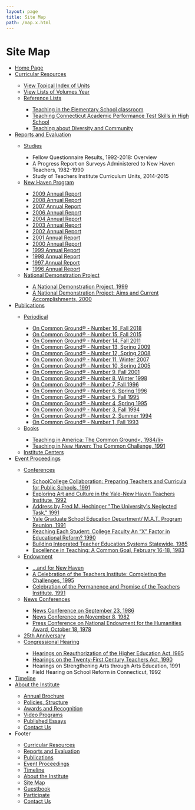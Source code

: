 ```yaml
---
layout: page
title: Site Map
path: /map.x.html
---
```


<h1 class="page-title">Site Map</h1>

<ul> 
    <li class="sitemap_list"><a class="sitemap_link" href="/">Home Page</a></li>
    <li class="sitemap_list"><a class="sitemap_link" href="/curriculum">Curricular Resources</a></li>
        <ul>
            <li class="sitemap_list"><a class="sitemap_link" href="/curriculum/indexes">View Topical Index of Units </a></li>
            <li class="sitemap_list"><a class="sitemap_link" href="/curriculum/units">View Lists of Volumes Year</a></li>
            <li class="sitemap_list"><a class="sitemap_link" href="/curriculum/referencelists">Reference Lists</a></li>
                <ul>
                    <li class="sitemap_list"><a class="sitemap_link" href="/curriculum/referencelists/elementary">Teaching in the Elementary School classroom</a></li>
                    <li class="sitemap_list"><a class="sitemap_link" href="/curriculum/referencelists/high">Teaching Connecticut Academic Performance Test Skills in High School</a></li>
                    <li class="sitemap_list"><a class="sitemap_link" href="/curriculum/referencelists/diversity">Teaching about Diversity and Community</a></li>
                </ul>
        </ul>
    <li class="sitemap_list"><a class="sitemap_link" href="/brochures">Reports and Evaluation</a></li>
        <ul>
            <li class="sitemap_list"><a class="sitemap_link" href="/brochures/studies">Studies</a></li>
                <ul>
                    <li class="sitemap_list">Fellow Questionnaire Results, 1992-2018: Overview</li>
                    <li class="sitemap_list">A Progress Report on Surveys Administered to New Haven Teachers, 1982-1990</li>
                    <li class="sitemap_list">Study of Teachers Institute Curriculum Units, 2014-2015</li>
                </ul>
            <li class="sitemap_list"><a class="sitemap_link" href="/brochures/NewHavenProgram">New Haven Program</a></li>
                <ul>
                    <li class="sitemap_list"><a class="sitemap_link" href="http://teachers.yale.edu/pdfs/ar/ar2009-full.pdf">2009 Annual Report</a></li>
                    <li class="sitemap_list"><a class="sitemap_link" href="http://teachers.yale.edu/pdfs/ar/ar2008-full.pdf">2008 Annual Report</a></li>
                    <li class="sitemap_list"><a class="sitemap_link" href="http://teachers.yale.edu/pdfs/ar/ar2007-full.pdf">2007 Annual Report</a></li>
                    <li class="sitemap_list"><a class="sitemap_link" href="/brochures/A3/2006/">2006 Annual Report</a></li>
                    <li class="sitemap_list"><a class="sitemap_link" href="http://teachers.yale.edu/pdfs/ar/ar2004-full.pdf">2004 Annual Report</a></li>
                    <li class="sitemap_list"><a class="sitemap_link" href="/brochures/A3/2003">2003 Annual Report</a></li>
                    <li class="sitemap_list"><a class="sitemap_link" href="/brochures/A3/2002">2002 Annual Report</a></li>
                    <li class="sitemap_list"><a class="sitemap_link" href="/brochures/A3/2001/">2001 Annual Report</a></li>
                    <li class="sitemap_list"><a class="sitemap_link" href="/brochures/A3/2000">2000 Annual Report</a></li>
                    <li class="sitemap_list"><a class="sitemap_link" href="/brochures/A3/1999">1999 Annual Report</a></li>
                    <li class="sitemap_list"><a class="sitemap_link" href="/brochures/A3/1998">1998 Annual Report</a></li>
                    <li class="sitemap_list"><a class="sitemap_link" href="http://teachers.yale.edu/pdfs/ar/ar1997.pdf">1997 Annual Report</a></li>
                    <li class="sitemap_list"><a class="sitemap_link" href="/brochures/A3/1996">1996 Annual Report</a></li>
                </ul>
            <li class="sitemap_list"><a class="sitemap_link" href="/brochures/nationdemonstrationpj">National Demonstration Project</a></li>
                <ul>
                    <li class="sitemap_list"><a class="sitemap_link" href="/ndp/ndp1999.html">A National Demonstration Project, 1999</a></li>
                    <li class="sitemap_list"><a class="sitemap_link" href="/ndp/NDP.html">A National Demonstration Project: Aims and Current Accomplishments, 2000</a></li>
                </ul>
        </ul>
    <li class="sitemap_list"><a class="sitemap_link" href="pubs">Publications</a></li>
        <ul>
            <li class="sitemap_list"><a class="sitemap_link" href="/pubs/periodical">Periodical </a></li>
                <ul>
                    <li class="sitemap_list"><a class="sitemap_link" href="http://teachers.yale.edu/pdfs/ocg/ocg16.pdf">On Common Ground® - Number 16, Fall 2018 </a></li>
                    <li class="sitemap_list"><a class="sitemap_link" href="http://teachers.yale.edu/pdfs/ocg/ocg15.pdf">On Common Ground® - Number 15, Fall 2015</a></li>
                    <li class="sitemap_list"><a class="sitemap_link" href="http://teachers.yale.edu/pdfs/ocg/ocg14.pdf">On Common Ground® - Number 14, Fall 2011 </a></li>
                    <li class="sitemap_list"><a class="sitemap_link" href="http://teachers.yale.edu/pdfs/ocg/ocg13.pdf">On Common Ground® - Number 13, Spring 2009 </a></li>
                    <li class="sitemap_list"><a class="sitemap_link" href="http://teachers.yale.edu/pdfs/ocg/ocg12.pdf">On Common Ground® - Number 12, Spring 2008</a></li>
                    <li class="sitemap_list"><a class="sitemap_link" href="http://teachers.yale.edu/pdfs/ocg/ocg11.pdf">On Common Ground® - Number 11, Winter 2007</a></li>
                    <li class="sitemap_list"><a class="sitemap_link" href="http://teachers.yale.edu/pdfs/ocg/ocg10.pdf">On Common Ground® - Number 10, Spring 2005</a></li>
                    <li class="sitemap_list"><a class="sitemap_link" href="/pubs/A22/">On Common Ground® - Number 9, Fall 2001</a></li>
                    <li class="sitemap_list"><a class="sitemap_link" href="/pubs/A21/">On Common Ground® - Number 8, Winter 1998</a></li>
                    <li class="sitemap_list"><a class="sitemap_link" href="/pubs/A20/">On Common Ground® - Number 7, Fall 1996</a></li>
                    <li class="sitemap_list"><a class="sitemap_link" href="/pubs/A19/">On Common Ground® - Number 6, Spring 1996</a></li>
                    <li class="sitemap_list"><a class="sitemap_link" href="/pubs/A18/">On Common Ground® - Number 5, Fall 1995</a></li>
                    <li class="sitemap_list"><a class="sitemap_link" href="/pubs/A17/">On Common Ground® - Number 4, Spring 1995</a></li>
                    <li class="sitemap_list"><a class="sitemap_link" href="/pubs/A16/">On Common Ground® - Number 3, Fall 1994</a></li>
                    <li class="sitemap_list"><a class="sitemap_link" href="/pubs/A15/">On Common Ground® - Number 2, Summer 1994</a></li>
                    <li class="sitemap_list"><a class="sitemap_link" href="/pubs/A14/">On Common Ground® - Number 1, Fall 1993</a></li>
                </ul>
            <li class="sitemap_list"><a class="sitemap_link" href="/pubs/books">Books</a></li>
                <ul>
                    <li class="sitemap_list"><a class="sitemap_link" href="/pubs/A4">Teaching in America: The Common Ground<, 1984/li>
                    <li class="sitemap_list"><a class="sitemap_link" href="/pubs/A5">Teaching in New Haven: The Common Challenge, 1991</a></li>
                </ul>
            <li class="sitemap_list"><a class="sitemap_link" href="/brochures/CenterManual/index.html">Institute Centers</a></li>
        </ul>
    <li class="sitemap_list"><a class="sitemap_link" href="/event-proceedings">Event Proceedings</a></li>
        <ul>
            <li class="sitemap_list"><a class="sitemap_link" href="/event-proceedings/conferences">Conferences</a></li>
                <ul>
                    <li class="sitemap_list"><a class="sitemap_link" href="transcripts/F14a.html">School­College Collaboration: Preparing Teachers and Curricula for Public Schools, 1991 </a></li>
                    <li class="sitemap_list"><a class="sitemap_link" href="transcripts/C16.html">Exploring Art and Culture in the Yale-New Haven Teachers Institute, 1992</a></li>
                    <li class="sitemap_list"><a class="sitemap_link" href="transcripts/F14d.html">Address by Fred M. Hechinger "The University's Neglected Task," 1991</a></li>
                    <li class="sitemap_list"><a class="sitemap_link" href="transcripts/F13.html">Yale Graduate School Education Department/ M.A.T. Program Reunion, 1991</a></li>
                    <li class="sitemap_list"><a class="sitemap_link" href="transcripts/F11.html">Reaching Each Student: College Faculty An “X” Factor in Educational Reform? 1990</a></li>
                    <li class="sitemap_list"><a class="sitemap_link" href="transcripts/C2.html">Building Integrated Teacher Education Systems Statewide, 1985 </a></li>
                    <li class="sitemap_list"><a class="sitemap_link" href="transcripts/F4.html">Excellence in Teaching: A Common Goal, February 16-18, 1983 </a></li>
                </ul>
            <li class="sitemap_list"><a class="sitemap_link" href="/event-proceedings/endowment">Endowment</a></li>
                <ul>
                    <li class="sitemap_list"><a class="sitemap_link" href="/brochures/A2.html ">...and for New Haven</a></li>
                    <li class="sitemap_list"><a class="sitemap_link" href="/transcripts/F16.html">A Celebration of the Teachers Institute: Completing the Challenges, 1995</a></li>
                    <li class="sitemap_list"><a class="sitemap_link" href="/transcripts/F12.html">Celebration of the Permanence and Promise of the Teachers Institute, 1991</a></li>
                </ul>
            <li class="sitemap_list"><a class="sitemap_link" href="/event-proceedings/news-conferences">News Conferences</a></li>
                <ul>
                    <li class="sitemap_list"><a class="sitemap_link" href="/transcripts/F7.html">News Conference on September 23, 1986</a></li>
                    <li class="sitemap_list"><a class="sitemap_link" href="/transcripts/F13.html">News Conference on November 8, 1982</a></li>
                    <li class="sitemap_list"><a class="sitemap_link" href="/transcripts/F1.html">Press Conference on National Endowment for the Humanities Award, October 18, 1978</a></li>
                </ul>
            <li class="sitemap_list"><a class="sitemap_link" href="/brochures/25thTranscript.html">25th Anniversary</a></li>
            <li class="sitemap_list"><a class="sitemap_link" href="/congressional.html">Congressional Hearing</a></li>
                <ul>
                    <li class="sitemap_list"><a class="sitemap_link" href="https://drive.google.com/file/d/10XbR5iNBH_iTLa8XpIPOVxDeHGqJth31/view">Hearings on Reauthorization of the Higher Education Act, l985</a></li>
                    <li class="sitemap_list"><a class="sitemap_link" href="https://drive.google.com/file/d/1NlqYppUab8fQxBQTV8L_GfWP8xJQ7TiD/view">Hearings on the Twenty-First Century Teachers Act, 1990</a></li>
                    <li class="sitemap_list">Hearings on Strengthening Arts through Arts Education, 1991</li>
                    <li class="sitemap_list">Field Hearing on School Reform in Connecticut, 1992</li>
                </ul>
        </ul>
    <li class="sitemap_list"><a class="sitemap_link" href="/timeline"><a class="sitemap_link" href="">Timeline</a></li>
    <li class="sitemap_list"><a class="sitemap_link" href="/about">About the Institute</a></li>
        <ul>
            <li class="sitemap_list"><a class="sitemap_link" href="/brochures/annual-brochure.html">Annual Brochure </a></li>
            <li class="sitemap_list"><a class="sitemap_link" href="/brochures/A6.html">Policies, Structure</a></li>
            <li class="sitemap_list"><a class="sitemap_link" href="/brochures/A9.html">Awards and Recognition</a></li>
            <li class="sitemap_list"><a class="sitemap_link" href="/brochures/video-programs.html">Video Programs</a></li>
            <li class="sitemap_list"><a class="sitemap_link" href="/articles/index.html">Published Essays</a></li>
            <li class="sitemap_list"><a class="sitemap_link" href="/comments.html">Contact Us</a></li>
        </ul>
    <li class="sitemap_list">Footer</li>
        <ul>
            <li class="sitemap_list"><a class="sitemap_link" href="/curriculum">Curricular Resources </a></li>
            <li class="sitemap_list"><a class="sitemap_link" href="/brochures">Reports and Evaluation</a></li>
            <li class="sitemap_list"><a class="sitemap_link" href="/pubs">Publications</a></li>
            <li class="sitemap_list"><a class="sitemap_link" href="/event-proceedings">Event Proceedings</a></li>
            <li class="sitemap_list"><a class="sitemap_link" href="/timeline">Timeline</a></li>
            <li class="sitemap_list"><a class="sitemap_link" href="/about">About the Institute</a></li>
            <li class="sitemap_list"><a class="sitemap_link" href="/map.x.html">Site Map</a></li>
            <li class="sitemap_list"><a class="sitemap_link" href="/">Guestbook</a></li>
            <li class="sitemap_list"><a class="sitemap_link" href="/participate">Participate</a></li>
            <li class="sitemap_list"><a class="sitemap_link" href="/comments.html">Contact Us</a></li>
        </ul>
</ul>

